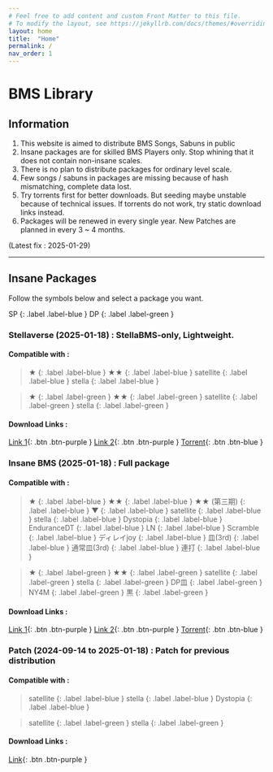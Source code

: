 ```yaml
---
# Feel free to add content and custom Front Matter to this file.
# To modify the layout, see https://jekyllrb.com/docs/themes/#overriding-theme-defaults
layout: home
title:  "Home"
permalink: /
nav_order: 1
---
```


# BMS Library 
## Information
1. This website is aimed to distribute BMS Songs, Sabuns in public
2. Insane packages are for skilled BMS Players only. Stop whining that it does not contain non-insane scales.
3. There is no plan to distribute packages for ordinary level scale.
4. Few songs / sabuns in packages are missing because of hash mismatching, complete data lost.
5. Try torrents first for better downloads. But seeding maybe unstable because of technical issues. If torrents do not work, try static download links instead.
6. Packages will be renewed in every single year. New Patches are planned in every 3 ~ 4 months.

(Latest fix : 2025-01-29)

----

## Insane Packages
Follow the symbols below and select a package you want.

SP
{: .label .label-blue }
DP
{: .label .label-green }


### Stellaverse (2025-01-18) : StellaBMS-only, Lightweight.
#### Compatible with :

>★
>{: .label .label-blue }
>★★
>{: .label .label-blue }
>satellite
>{: .label .label-blue }
>stella
>{: .label .label-blue }

>★
>{: .label .label-green }
>★★
>{: .label .label-green }
>satellite
>{: .label .label-green }
>stella
>{: .label .label-green }


#### Download Links : 

[Link 1](https://horie.synology.me:1048/BMS%20Library/Package/Stellaverse%20(2025-01-18).rar){: .btn .btn-purple }
[Link 2](http://horie.iptime.org:1048/list/HDD1/Torrent/Stellaverse%20(2025-01-18).rar){: .btn .btn-purple }
[Torrent](https://drive.google.com/file/d/1ujcE8MBJoWInBkYaJvQEJsBn0kljLqLM/view?usp=sharing){: .btn .btn-blue }


### Insane BMS (2025-01-18) : Full package
#### Compatible with :

>★
>{: .label .label-blue }
>★★
>{: .label .label-blue }
>★★ (第三期)
>{: .label .label-blue }
>▼
>{: .label .label-blue }
>satellite
>{: .label .label-blue }
>stella
>{: .label .label-blue }
>Dystopia
>{: .label .label-blue }
>EnduranceDT
>{: .label .label-blue }
>LN
>{: .label .label-blue }
>Scramble
>{: .label .label-blue }
>ディレイjoy
>{: .label .label-blue }
>皿(3rd)
>{: .label .label-blue }
>通常皿(3rd)
>{: .label .label-blue }
>連打
>{: .label .label-blue }

>★
>{: .label .label-green }
>★★
>{: .label .label-green }
>satellite
>{: .label .label-green }
>stella
>{: .label .label-green }
>DP皿
>{: .label .label-green }
>NY4M
>{: .label .label-green }
>黒
>{: .label .label-green }

#### Download Links :

[Link 1](https://horie.synology.me:1048/BMS%20Library/Package/Insane%20BMS%20(2025-01-18).rar){: .btn .btn-purple }
[Link 2](http://horie.iptime.org:1048/list/HDD1/Torrent/Insane%20BMS%20(2025-01-18).rar){: .btn .btn-purple }
[Torrent](https://drive.google.com/file/d/12cS6rVLnvohLcgESBdM3ONmgXxQ6h9BN/view?usp=sharing){: .btn .btn-blue }

### Patch (2024-09-14 to 2025-01-18) : Patch for previous distribution
#### Compatible with :

>satellite
>{: .label .label-blue }
>stella
>{: .label .label-blue }
>Dystopia
>{: .label .label-blue }

>satellite
>{: .label .label-green }
>stella
>{: .label .label-green }

#### Download Links :

[Link](https://drive.google.com/file/d/1FAcU-sMENRXcCjEF13TSpkY53xeSh-l4/view?usp=drive_link){: .btn .btn-purple }

